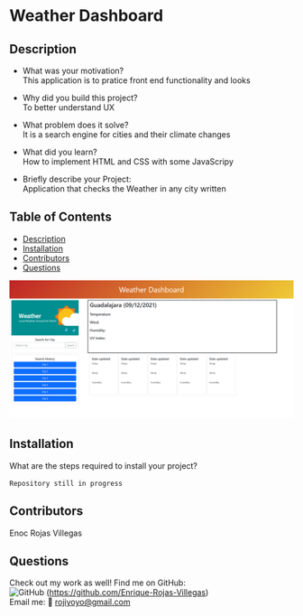 # Weather Dashboard

## Description

- What was your motivation? <br>
  This application is to pratice front end functionality and looks

- Why did you build this project? <br>
  To better understand UX

- What problem does it solve? <br>
  It is a search engine for cities and their climate changes

- What did you learn? <br>
  How to implement HTML and CSS with some JavaScripy
  <br>
- Briefly describe your Project: <br>
  Application that checks the Weather in any city written
  <br>

## Table of Contents

- [Description](#description)
- [Installation](#installation)
- [Contributors](#contributors)
- [Questions](#questions)

![Main](./Assets/images/main.PNG)

## Installation

What are the steps required to install your project?

    Repository still in progress

## Contributors

Enoc Rojas Villegas

## Questions

Check out my work as well!
Find me on GitHub:<br>
![GitHub](https://img.shields.io/badge/GitHub-100000?style=for-the-badge&logo=github&logoColor=white) (https://github.com/Enrique-Rojas-Villegas) <br>
Email me: 📧 rojiyoyo@gmail.com
